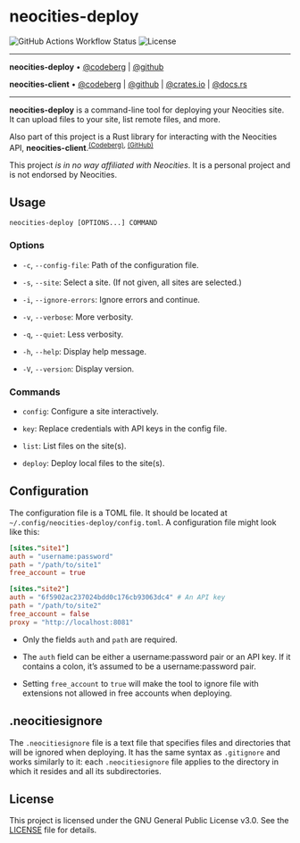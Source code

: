 # neocities-deploy

![GitHub Actions Workflow Status](https://img.shields.io/github/actions/workflow/status/kugland/neocities-deploy/.github%2Fworkflows%2Fbuild-and-test.yml) ![License](https://img.shields.io/github/license/kugland/neocities-deploy)

---

**neocities-deploy** •
[@codeberg](https://codeberg.org/kugland/neocities-deploy) |
[@github](https://github.com/kugland/neocities-deploy)

**neocities-client** •
[@codeberg](https://codeberg.org/kugland/neocities-client) |
[@github](https://github.com/kugland/neocities-client) |
[@crates.io](https://crates.io/crates/neocities-client) |
[@docs.rs](https://docs.rs/neocities-client)

---

**neocities-deploy** is a command-line tool for deploying your Neocities site.
It can upload files to your site, list remote files, and more.

Also part of this project is a Rust library for interacting with the Neocities
API, **neocities-client**.<sup>[(Codeberg)](https://codeberg.org/kugland/neocities-client),
[(GitHub)](https://github.com/kugland/neocities-client)</sup>

This project *is in no way affiliated with Neocities*. It is a personal project
and is not endorsed by Neocities.

## Usage

```neocities-deploy [OPTIONS...] COMMAND```

### Options

* `-c`, `--config-file`: Path of the configuration file.

* `-s`, `--site`: Select a site. (If not given, all sites are selected.)

* `-i`, `--ignore-errors`: Ignore errors and continue.

* `-v`, `--verbose`: More verbosity.

* `-q`, `--quiet`: Less verbosity.

* `-h`, `--help`: Display help message.

* `-V`, `--version`: Display version.

### Commands

* `config`: Configure a site interactively.

* `key`: Replace credentials with API keys in the config file.

* `list`: List files on the site(s).

* `deploy`: Deploy local files to the site(s).

## Configuration

The configuration file is a TOML file. It should be located at
`~/.config/neocities-deploy/config.toml`. A configuration file might look like
this:

```toml
[sites."site1"]
auth = "username:password"
path = "/path/to/site1"
free_account = true

[sites."site2"]
auth = "6f5902ac237024bdd0c176cb93063dc4" # An API key
path = "/path/to/site2"
free_account = false
proxy = "http://localhost:8081"
```

* Only the fields `auth` and `path` are required.

* The `auth` field can be either a username:password pair or an API key. If it
contains a colon, it’s assumed to be a username:password pair.

* Setting `free_account` to `true` will make the tool to ignore file with
extensions not allowed in free accounts when deploying.

## .neocitiesignore

The `.neocitiesignore` file is a text file that specifies files and directories
that will be ignored when deploying. It has the same syntax as `.gitignore` and
works similarly to it: each `.neocitiesignore` file applies to the directory in
which it resides and all its subdirectories.

## License

This project is licensed under the GNU General Public License v3.0. See the
[LICENSE](LICENSE) file for details.
